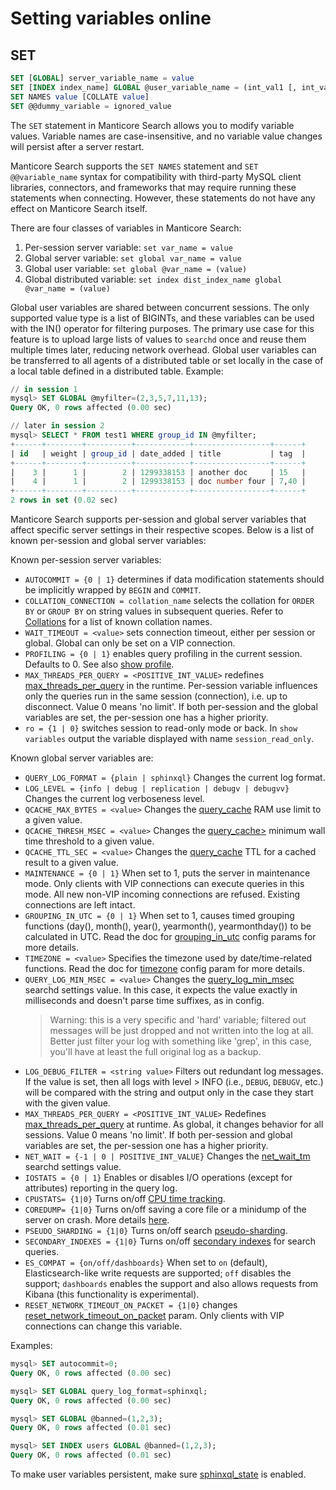 # Setting variables online

## SET
```sql
SET [GLOBAL] server_variable_name = value
SET [INDEX index_name] GLOBAL @user_variable_name = (int_val1 [, int_val2, ...])
SET NAMES value [COLLATE value]
SET @@dummy_variable = ignored_value
```

The `SET` statement in Manticore Search allows you to modify variable values. Variable names are case-insensitive, and no variable value changes will persist after a server restart.

Manticore Search supports the `SET NAMES` statement and `SET @@variable_name` syntax for compatibility with third-party MySQL client libraries, connectors, and frameworks that may require running these statements when connecting. However, these statements do not have any effect on Manticore Search itself.

There are four classes of variables in Manticore Search:

1.  Per-session server variable: `set var_name = value`
2.  Global server variable: `set global var_name = value`
3.  Global user variable: `set global @var_name = (value)`
4.  Global distributed variable: `set index dist_index_name global @var_name = (value)`

Global user variables are shared between concurrent sessions. The only supported value type is a list of BIGINTs, and these variables can be used with the IN() operator for filtering purposes. The primary use case for this feature is to upload large lists of values to `searchd` once and reuse them multiple times later, reducing network overhead. Global user variables can be transferred to all agents of a distributed table or set locally in the case of a local table defined in a distributed table. Example:

```sql
// in session 1
mysql> SET GLOBAL @myfilter=(2,3,5,7,11,13);
Query OK, 0 rows affected (0.00 sec)

// later in session 2
mysql> SELECT * FROM test1 WHERE group_id IN @myfilter;
+------+--------+----------+------------+-----------------+------+
| id   | weight | group_id | date_added | title           | tag  |
+------+--------+----------+------------+-----------------+------+
|    3 |      1 |        2 | 1299338153 | another doc     | 15   |
|    4 |      1 |        2 | 1299338153 | doc number four | 7,40 |
+------+--------+----------+------------+-----------------+------+
2 rows in set (0.02 sec)
```

Manticore Search supports per-session and global server variables that affect specific server settings in their respective scopes. Below is a list of known per-session and global server variables:

Known per-session server variables:

* `AUTOCOMMIT = {0 | 1}` determines if data modification statements should be implicitly wrapped by `BEGIN` and `COMMIT`.
* `COLLATION_CONNECTION = collation_name` selects the collation for `ORDER BY` or `GROUP BY` on string values in subsequent queries. Refer to [Collations](../Searching/Collations.md) for a list of known collation names.
* `WAIT_TIMEOUT = <value>` sets connection timeout, either per session or global. Global can only be set on a VIP connection.
* `PROFILING = {0 | 1}` enables query profiling in the current session. Defaults to 0. See also [show profile](../Node_info_and_management/Profiling/Query_profile.md).
* `MAX_THREADS_PER_QUERY = <POSITIVE_INT_VALUE>` redefines [max_threads_per_query](../Server_settings/Searchd.md#max_threads_per_query) in the runtime. Per-session variable influences only the queries run in the same session (connection), i.e. up to disconnect. Value 0 means 'no limit'. If both per-session and the global variables are set, the per-session one has a higher priority.
* `ro = {1 | 0}` switches session to read-only mode or back. In `show variables` output the variable displayed with name `session_read_only`.

Known global server variables are:

* `QUERY_LOG_FORMAT = {plain | sphinxql}` Changes the current log format.
* `LOG_LEVEL = {info | debug | replication | debugv | debugvv}` Changes the current log verboseness level.
* `QCACHE_MAX_BYTES = <value>` Changes the [query_cache](../Searching/Query_cache.md) RAM use limit to a given value.
* `QCACHE_THRESH_MSEC = <value>` Changes the [query_cache>](../Searching/Query_cache.md) minimum wall time threshold to a given value.
* `QCACHE_TTL_SEC = <value>` Changes the [query_cache](../Searching/Query_cache.md) TTL for a cached result to a given value.
* `MAINTENANCE = {0 | 1}` When set to 1, puts the server in maintenance mode. Only clients with VIP connections can execute queries in this mode. All new non-VIP incoming connections are refused. Existing connections are left intact.
* `GROUPING_IN_UTC = {0 | 1}` When set to 1, causes timed grouping functions (day(), month(), year(), yearmonth(), yearmonthday()) to be calculated in UTC. Read the doc for [grouping_in_utc](../Server_settings/Searchd.md) config params for more details.
* `TIMEZONE = <value>` Specifies the timezone used by date/time-related functions. Read the doc for [timezone](../Server_settings/Searchd.md) config param for more details.
* `QUERY_LOG_MIN_MSEC = <value>` Changes the [query_log_min_msec](../Server_settings/Searchd.md#query_log_min_msec) searchd settings value. In this case, it expects the value exactly in milliseconds and doesn't parse time suffixes, as in config.
  > Warning: this is a very specific and 'hard' variable; filtered out messages will be just dropped and not written into the log at all. Better just filter your log with something like 'grep', in this case, you'll have at least the full original log as a backup.
* `LOG_DEBUG_FILTER = <string value>` Filters out redundant log messages. If the value is set, then all logs with level > INFO (i.e., `DEBUG`, `DEBUGV`, etc.) will be compared with the string and output only in the case they start with the given value.
* `MAX_THREADS_PER_QUERY = <POSITIVE_INT_VALUE>` Redefines [max_threads_per_query](../Server_settings/Searchd.md#max_threads_per_query) at runtime. As global, it changes behavior for all sessions. Value 0 means 'no limit'. If both per-session and global variables are set, the per-session one has a higher priority.
* `NET_WAIT = {-1 | 0 | POSITIVE_INT_VALUE}` Changes the [net_wait_tm](../Server_settings/Searchd.md#net_wait_tm) searchd settings value.
* `IOSTATS = {0 | 1}` Enables or disables I/O operations (except for attributes) reporting in the query log.
* `CPUSTATS= {1|0}` Turns on/off [CPU time tracking](../Starting_the_server/Manually.md#searchd-command-line-options).
* `COREDUMP= {1|0}` Turns on/off saving a core file or a minidump of the server on crash. More details [here](../Starting_the_server/Manually.md#searchd-command-line-options).
* `PSEUDO_SHARDING = {1|0}` Turns on/off search [pseudo-sharding](../Server_settings/Searchd.md#pseudo_sharding).
* `SECONDARY_INDEXES = {1|0}` Turns on/off [secondary indexes](../Server_settings/Searchd.md#secondary_indexes) for search queries.
* `ES_COMPAT = {on/off/dashboards}` When set to `on` (default), Elasticsearch-like write requests are supported; `off` disables the support; `dashboards` enables the support and also allows requests from Kibana (this functionality is experimental).
* `RESET_NETWORK_TIMEOUT_ON_PACKET = {1|0}` changes [reset_network_timeout_on_packet](../Server_settings/Searchd.md#reset_network_timeout_on_packet) param. Only clients with VIP connections can change this variable.

Examples:

```sql
mysql> SET autocommit=0;
Query OK, 0 rows affected (0.00 sec)

mysql> SET GLOBAL query_log_format=sphinxql;
Query OK, 0 rows affected (0.00 sec)

mysql> SET GLOBAL @banned=(1,2,3);
Query OK, 0 rows affected (0.01 sec)

mysql> SET INDEX users GLOBAL @banned=(1,2,3);
Query OK, 0 rows affected (0.01 sec)
```

To make user variables persistent, make sure [sphinxql_state](../Server_settings/Searchd.md#sphinxql_state) is enabled.
<!-- proofread -->
